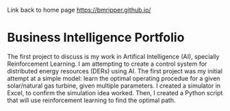 Link back to home page https://bmripper.github.io/

# Business Intelligence Portfolio

The first project to discuss is my work in Artifical Intelligence (AI), specially Reinforcement Learning. I am attempting to create a control system 
for distributed energy resources (DERs) using AI. The first project was my initial attempt at a simple model: learn the optimal operating procedue for
a given solar/natural gas turbine, given multiple parameters. I created a simulator in Excel, to confirm the simulation idea worked. Then, I created a
Python script that will use reinforcement learning to find the optimal path. 
